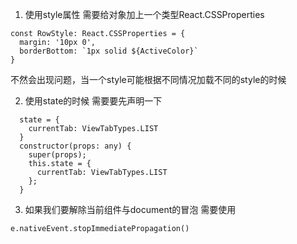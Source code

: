 1. 使用style属性
需要给对象加上一个类型React.CSSProperties
```
const RowStyle: React.CSSProperties = {
  margin: '10px 0',
  borderBottom: `1px solid ${ActiveColor}`
}
```
不然会出现问题，当一个style可能根据不同情况加载不同的style的时候

2. 使用state的时候
需要要先声明一下
```
  state = {
    currentTab: ViewTabTypes.LIST
  }
  constructor(props: any) {
    super(props);
    this.state = {
      currentTab: ViewTabTypes.LIST
    };
  }
```

3. 如果我们要解除当前组件与document的冒泡
需要使用
```
e.nativeEvent.stopImmediatePropagation()
```
